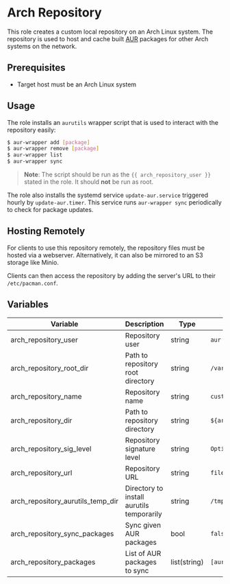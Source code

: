 # Arch Repository

This role creates a custom local repository on an Arch Linux system. The
repository is used to host and cache built [AUR](https://aur.archlinux.org/)
packages for other Arch systems on the network.

## Prerequisites
- Target host must be an Arch Linux system

## Usage

The role installs an `aurutils` wrapper script that is used to interact with the
repository easily:

```bash
$ aur-wrapper add [package]
$ aur-wrapper remove [package]
$ aur-wrapper list
$ aur-wrapper sync
```

>**Note**: The script should be run as the `{{ arch_repository_user }}` stated
>in the role. It should **not** be run as root.

The role also installs the systemd service `update-aur.service` triggered hourly
by `update-aur.timer`. This service runs `aur-wrapper sync` periodically to
check for package updates.

## Hosting Remotely

For clients to use this repository remotely, the repository files must be hosted
via a webserver. Alternatively, it can also be mirrored to an S3 storage like
Minio.

Clients can then access the repository by adding the server's URL to their
`/etc/pacman.conf`.

## Variables

| Variable | Description | Type | Default |
| -------- | ----------- | ---- | ------- |
| arch_repository_user | Repository user | string | `aur` |
| arch_repository_root_dir | Path to repository root directory | string | `/var/cache/pacman` |
| arch_repository_name | Repository name | string | `custom` |
| arch_repository_dir | Path to repository directory | string | `${arch_repository_root_dir}/${arch_repository_name}` |
| arch_repository_sig_level | Repository signature level | string | `Optional TrustAll` |
| arch_repository_url | Repository URL | string |`file://${arch_repository_dir }` |
| arch_repository_aurutils_temp_dir | Directory to install aurutils temporarily | string | `/tmp/aurutils` |
| arch_repository_sync_packages | Sync given AUR packages | bool | `false` |
| arch_repository_packages | List of AUR packages to sync | list(string) | `[aurutils]` |
